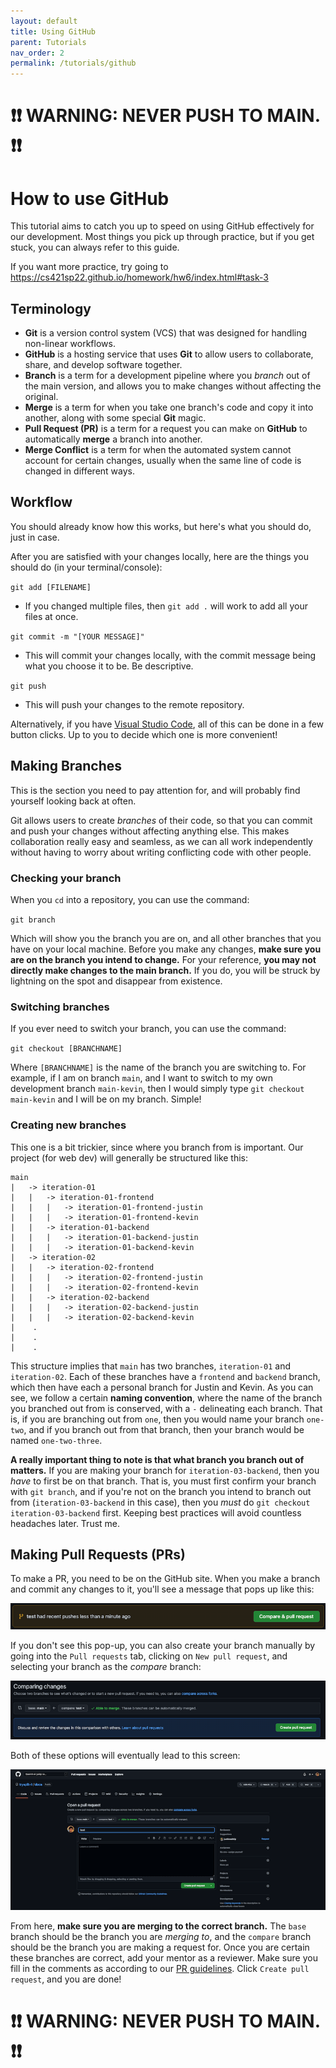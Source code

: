 ```yaml
---
layout: default
title: Using GitHub
parent: Tutorials
nav_order: 2
permalink: /tutorials/github
---
```


# **❗❗ WARNING: NEVER PUSH TO MAIN. ❗❗**

# How to use GitHub

This tutorial aims to catch you up to speed on using GitHub effectively for our development. Most things you pick up through practice, but if you get stuck, you can always refer to this guide.

If you want more practice, try going to https://cs421sp22.github.io/homework/hw6/index.html#task-3  

## Terminology

- **Git** is a version control system (VCS) that was designed for handling non-linear workflows.
- **GitHub** is a hosting service that uses **Git** to allow users to collaborate, share, and develop software together.
- **Branch** is a term for a development pipeline where you *branch* out of the main version, and allows you to make changes without affecting the original.
- **Merge** is a term for when you take one branch's code and copy it into another, along with some special **Git** magic.
- **Pull Request (PR)** is a term for a request you can make on **GitHub** to automatically **merge** a branch into another.
- **Merge Conflict** is a term for when the automated system cannot account for certain changes, usually when the same line of code is changed in different ways.

## Workflow

You should already know how this works, but here's what you should do, just in case.

After you are satisfied with your changes locally, here are the things you should do (in your terminal/console):

`git add [FILENAME]`

- If you changed multiple files, then `git add .` will work to add all your files at once.

`git commit -m "[YOUR MESSAGE]"`

- This will commit your changes locally, with the commit message being what you choose it to be. Be descriptive.

`git push`

- This will push your changes to the remote repository.

Alternatively, if you have [Visual Studio Code](https://code.visualstudio.com/), all of this can be done in a few button clicks. Up to you to decide which one is more convenient!

## Making Branches

This is the section you need to pay attention for, and will probably find yourself looking back at often.

Git allows users to create *branches* of their code, so that you can commit and push your changes without affecting anything else. This makes collaboration really easy and seamless, as we can all work independently without having to worry about writing conflicting code with other people.

### Checking your branch

When you `cd` into a repository, you can use the command:

`git branch`

Which will show you the branch you are on, and all other branches that you have on your local machine. Before you make any changes, **make sure you are on the branch you intend to change.** For your reference, **you may not directly make changes to the main branch.** If you do, you will be struck by lightning on the spot and disappear from existence.

### Switching branches

If you ever need to switch your branch, you can use the command:

`git checkout [BRANCHNAME]`

Where `[BRANCHNAME]` is the name of the branch you are switching to. For example, if I am on branch `main`, and I want to switch to my own development branch `main-kevin`, then I would simply type `git checkout main-kevin` and I will be on my branch. Simple!

### Creating new branches

This one is a bit trickier, since where you branch from is important. Our project (for web dev) will generally be structured like this:
```
main
|   -> iteration-01
|   |   -> iteration-01-frontend
|   |   |   -> iteration-01-frontend-justin
|   |   |   -> iteration-01-frontend-kevin
|   |   -> iteration-01-backend
|   |   |   -> iteration-01-backend-justin
|   |   |   -> iteration-01-backend-kevin
|   -> iteration-02
|   |   -> iteration-02-frontend
|   |   |   -> iteration-02-frontend-justin
|   |   |   -> iteration-02-frontend-kevin
|   |   -> iteration-02-backend
|   |   |   -> iteration-02-backend-justin
|   |   |   -> iteration-02-backend-kevin
|    .
|    .
|    .
```

This structure implies that `main` has two branches, `iteration-01` and `iteration-02`. Each of these branches have a `frontend` and `backend` branch, which then have each a personal branch for Justin and Kevin. As you can see, we follow a certain **naming convention**, where the name of the branch you branched out from is conserved, with a `-` delineating each branch. That is, if you are branching out from `one`, then you would name your branch `one-two`, and if you branch out from that branch, then your branch would be named `one-two-three`.

**A really important thing to note is that what branch you branch out of matters.** If you are making your branch for `iteration-03-backend`, then you *have* to first be on that branch. That is, you must first confirm your branch with `git branch`, and if you're not on the branch you intend to branch out from (`iteration-03-backend` in this case), then you *must* do `git checkout iteration-03-backend` first. Keeping best practices will avoid countless headaches later. Trust me.

## Making Pull Requests (PRs)

To make a PR, you need to be on the GitHub site. When you make a branch and commit any changes to it, you'll see a message that pops up like this:

![prpopup](../assets/prpopup.png)

If you don't see this pop-up, you can also create your branch manually by going into the `Pull requests` tab, clicking on `New pull request`, and selecting your branch as the *compare* branch:

![prmanual](../assets/prmanual.png)

Both of these options will eventually lead to this screen:

![prcreationscreen](../assets/prcreationscreen.png)

From here, **make sure you are merging to the correct branch.** The `base` branch should be the branch you are *merging to*, and the `compare` branch should be the branch you are making a request for. Once you are certain these branches are correct, add your mentor as a reviewer. Make sure you fill in the comments as according to our [PR guidelines](https://trysplit-it.github.io/docs/guidelines/prs). Click `Create pull request`, and you are done!

# **❗❗ WARNING: NEVER PUSH TO MAIN. ❗❗**